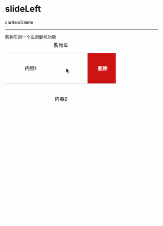 # slideLeft
carItemDelete
***
购物车的一个左滑删除功能
![image](https://github.com/hong1002/slideLeft/blob/master/show.gif)
